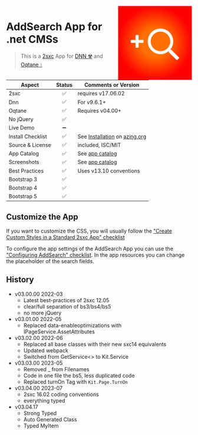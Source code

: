 <img src="app-icon.png" align="right" width="200px">

# AddSearch App for .net CMSs

> This is a [2sxc](https://2sxc.org) App for [DNN ☢️](https://www.dnnsoftware.com/) and [Oqtane 💧](https://www.oqtane.org/)

| Aspect              | Status | Comments or Version 
| ------------------- | :----: | -------------------
| 2sxc                | ✅    | requires v17.06.02
| Dnn                 | ✅    | For v9.6.1+
| Oqtane              | ✅    | Requires v04.00+
| No jQuery           | ✅    |
| Live Demo           | ➖    |
| Install Checklist   | ✅    | See [Installation](https://azing.org/2sxc/r/TBMhK1YB) on [azing.org](https://azing.org/2sxc)
| Source & License    | ✅    | included, ISC/MIT
| App Catalog         | ✅    | See [app catalog](https://2sxc.org/en/apps/app/addsearch-app-v3-hybrid-for-dnn-and-oqtane)
| Screenshots         | ✅    | See [app catalog](https://2sxc.org/en/apps/app/addsearch-app-v3-hybrid-for-dnn-and-oqtane)
| Best Practices      | ✅    | Uses v13.10 conventions
| Bootstrap 3         | ✅    |
| Bootstrap 4         | ✅    |
| Bootstrap 5         | ✅    |

## Customize the App

If you want to customize the CSS, you will usually follow the ["Create Custom Styles in a Standard 2sxc App" checklist](https://azing.org/2sxc/r/gg_aB9FD)

To configure the app settings of the AddSearch App you can use the ["Configuring AddSearch" checklist](https://azing.org/2sxc/r/LCKhUXm5).
In the app resources you can change the placeholder of the search fields.


## History

* v03.00.00 2022-03
  * Latest best-practices of 2sxc 12.05
  * clear/full separation of bs3/bs4/bs5
  * no more jQuery
* v03.01.00 2022-05
  * Replaced data-enableoptimizations with IPageService.AssetAttributes
* v03.02.00 2022-06 
  * Replaced all base classes with their new sxc14 equivalents
  * Updated webpack
  * Switched from GetService<> to Kit.Service
* v03.03.00 2023-05
  * Removed _ from Filenames
  * Code in one file the bs5, less duplicated code
  * Replaced turnOn Tag with `Kit.Page.TurnOn`
* v03.04.00 2023-07
  * 2sxc 16.02 coding conventions
  * everything typed
* v03.04.17
  * Strong Typed
  * Auto Generated Class
  * Typed MyItem 